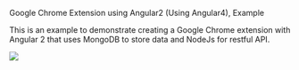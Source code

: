 Google Chrome Extension using Angular2 (Using Angular4), Example


This is an example to demonstrate creating a Google Chrome extension with Angular 2 that uses MongoDB to store data and NodeJs for restful API.

<img src='https://ibb.co/kxiOJF'>
